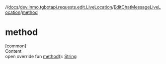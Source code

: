 //[docs](../../../index.md)/[dev.inmo.tgbotapi.requests.edit.LiveLocation](../index.md)/[EditChatMessageLiveLocation](index.md)/[method](method.md)



# method  
[common]  
Content  
open override fun [method](method.md)(): [String](https://kotlinlang.org/api/latest/jvm/stdlib/kotlin/-string/index.html)  



